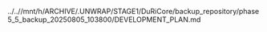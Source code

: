 ../..//mnt/h/ARCHIVE/.UNWRAP/STAGE1/DuRiCore/backup_repository/phase5_5_backup_20250805_103800/DEVELOPMENT_PLAN.md